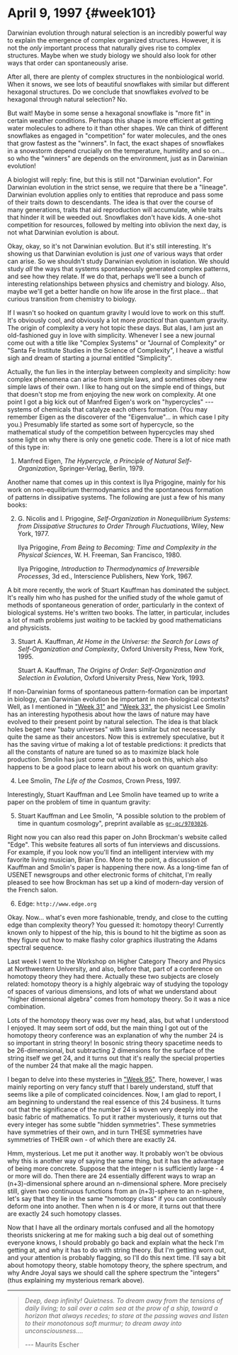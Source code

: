 # April 9, 1997 {#week101}

Darwinian evolution through natural selection is an incredibly powerful
way to explain the emergence of complex organized structures. However,
it is not the *only* important process that naturally gives rise to
complex structures. Maybe when we study biology we should also look for
other ways that order can spontaneously arise.

After all, there are plenty of complex structures in the nonbiological
world. When it snows, we see lots of beautiful snowflakes with similar
but different hexagonal structures. Do we conclude that snowflakes
*evolved* to be hexagonal through natural selection? No.

But wait! Maybe in some sense a hexagonal snowflake is "more fit" in
certain weather conditions. Perhaps this shape is more efficient at
getting water molecules to adhere to it than other shapes. We can think
of different snowflakes as engaged in "competition" for water
molecules, and the ones that grow fastest as the "winners". In fact,
the exact shapes of snowflakes in a snowstorm depend crucially on the
temperature, humidity and so on... so who the "winners" are depends
on the environment, just as in Darwinian evolution!

A biologist will reply: fine, but this is still not "Darwinian
evolution". For Darwinian evolution in the strict sense, we require
that there be a "lineage". Darwinian evolution applies only to
entities that reproduce and pass some of their traits down to
descendants. The idea is that over the course of many generations,
traits that aid reproduction will accumulate, while traits that hinder
it will be weeded out. Snowflakes don't have kids. A one-shot
competition for resources, followed by melting into oblivion the next
day, is not what Darwinian evolution is about.

Okay, okay, so it's not Darwinian evolution. But it's still
interesting. It's showing us that Darwinian evolution is just *one* of
various ways that order can arise. So we shouldn't study Darwinian
evolution in isolation. We should study *all* the ways that systems
spontaneously generated complex patterns, and see how they relate. If we
do that, perhaps we'll see a bunch of interesting relationships between
physics and chemistry and biology. Also, maybe we'll get a better
handle on how life arose in the first place... that curious transition
from chemistry to biology.

If I wasn't so hooked on quantum gravity I would love to work on this
stuff. It's obviously cool, and obviously a lot more *practical* than
quantum gravity. The origin of complexity a very hot topic these days.
But alas, I am just an old-fashioned guy in love with simplicity.
Whenever I see a new journal come out with a title like "Complex
Systems" or "Journal of Complexity" or "Santa Fe Institute Studies
in the Science of Complexity", I heave a wistful sigh and dream of
starting a journal entitled "Simplicity".

Actually, the fun lies in the interplay between complexity and
simplicity: how complex phenomena can arise from simple laws, and
sometimes obey new simple laws of their own. I like to hang out on the
simple end of things, but that doesn't stop me from enjoying the new
work on complexity. At one point I got a big kick out of Manfred
Eigen's work on "hypercycles" --- systems of chemicals that
catalyze each others formation. (You may remember Eigen as the
discoverer of the "Eigenvalue"... in which case I pity you.)
Presumably life started as some sort of hypercycle, so the mathematical
study of the competition between hypercycles may shed some light on why
there is only one genetic code. There is a lot of nice math of this type
in:

1) Manfred Eigen, _The Hypercycle, a Principle of Natural Self-Organization_, Springer-Verlag, Berlin, 1979.

Another name that comes up in this context is Ilya Prigogine, mainly for
his work on non-equilibrium thermodynamics and the spontaneous formation
of patterns in dissipative systems. The following are just a few of his
many books:

2) G. Nicolis and I. Prigogine, _Self-Organization in Nonequilibrium Systems: from Dissipative Structures to Order Through Fluctuations_, Wiley, New York, 1977.

    Ilya Prigogine, _From Being to Becoming: Time and Complexity in the Physical Sciences_, W. H. Freeman, San Francisco, 1980.

    Ilya Prigogine, _Introduction to Thermodynamics of Irreversible Processes_, 3d ed., Interscience Publishers, New York, 1967.

A bit more recently, the work of Stuart Kauffman has dominated the
subject. It's really him who has pushed for the unified study of the
whole gamut of methods of spontaneous generation of order, particularly
in the context of biological systems. He's written two books. The
latter, in particular, includes a lot of math problems just *waiting* to
be tackled by good mathematicians and physicists.

3) Stuart A. Kauffman, _At Home in the Universe: the Search for Laws of Self-Organization and Complexity_, Oxford University Press, New York, 1995.

    Stuart A. Kauffman, _The Origins of Order: Self-Organization and Selection in Evolution_, Oxford University Press, New York, 1993.

If non-Darwinian forms of spontaneous pattern-formation can be important
in biology, can Darwinian evolution be important in non-biological
contexts? Well, as I mentioned in ["Week 31"](#week31) and
["Week 33"](#week33), the physicist Lee Smolin has an interesting
hypothesis about how the laws of nature may have evolved to their
present point by natural selection. The idea is that black holes beget
new "baby universes" with laws similar but not necessarily quite the
same as their ancestors. Now this is extremely speculative, but it has
the saving virtue of making a lot of testable predictions: it predicts
that all the constants of nature are tuned so as to maximize black hole
production. Smolin has just come out with a book on this, which also
happens to be a good place to learn about his work on quantum gravity:

4) Lee Smolin, _The Life of the Cosmos_, Crown Press, 1997.

Interestingly, Stuart Kauffman and Lee Smolin have teamed up to write a
paper on the problem of time in quantum gravity:

5) Stuart Kauffman and Lee Smolin, "A possible solution to the problem of time in quantum cosmology", preprint available as [`gr-qc/9703026`](https://arxiv.org/abs/gr-qc/9703026).

Right now you can also read this paper on John Brockman's website
called "Edge". This website features all sorts of fun interviews and
discussions. For example, if you look now you'll find an intelligent
interview with my favorite living musician, Brian Eno. More to the
point, a discussion of Kauffman and Smolin's paper is happening there
now. As a long-time fan of USENET newsgroups and other electronic forms
of chitchat, I'm really pleased to see how Brockman has set up a kind
of modern-day version of the French salon.

6) Edge: `http://www.edge.org`

Okay. Now... what's even more fashionable, trendy, and close to the
cutting edge than complexity theory? You guessed it: homotopy theory!
Currently known only to hippest of the hip, this is bound to hit the
bigtime as soon as they figure out how to make flashy color graphics
illustrating the Adams spectral sequence.

Last week I went to the Workshop on Higher Category Theory and Physics
at Northwestern University, and also, before that, part of a conference
on homotopy theory they had there. Actually these two subjects are
closely related: homotopy theory is a highly algebraic way of studying
the topology of spaces of various dimensions, and lots of what we
understand about "higher dimensional algebra" comes from homotopy
theory. So it was a nice combination.

Lots of the homotopy theory was over my head, alas, but what I
understood I enjoyed. It may seem sort of odd, but the main thing I got
out of the homotopy theory conference was an explanation of why the
number 24 is so important in string theory! In bosonic string theory
spacetime needs to be $26$-dimensional, but subtracting 2 dimensions for
the surface of the string itself we get 24, and it turns out that it's
really the special properties of the number 24 that make all the magic
happen.

I began to delve into these mysteries in ["Week 95"](#week95).
There, however, I was mainly reporting on very fancy stuff that I barely
understand, stuff that seems like a pile of complicated coincidences.
Now, I am glad to report, I am beginning to understand the real essence
of this 24 business. It turns out that the significance of the number 24
is woven very deeply into the basic fabric of mathematics. To put it
rather mysteriously, it turns out that every integer has some subtle
"hidden symmetries". These symmetries have symmetries of their own,
and in turn THESE symmetries have symmetries of THEIR own - of which
there are exactly 24.

Hmm, mysterious. Let me put it another way. It probably won't be
obvious why this is another way of saying the same thing, but it has the
advantage of being more concrete. Suppose that the integer n is
sufficiently large - 4 or more will do. Then there are 24 essentially
different ways to wrap an (n+3)-dimensional sphere around an
n-dimensional sphere. More precisely still, given two continuous
functions from an (n+3)-sphere to an n-sphere, let's say that they lie
in the same "homotopy class" if you can continuously deform one into
another. Then when n is 4 or more, it turns out that there are exactly
24 such homotopy classes.

Now that I have all the ordinary mortals confused and all the homotopy
theorists snickering at me for making such a big deal out of something
everyone knows, I should probably go back and explain what the heck I'm
getting at, and why it has to do with string theory. But I'm getting
worn out, and your attention is probably flagging, so I'll do this next
time. I'll say a bit about homotopy theory, stable homotopy theory, the
sphere spectrum, and why Andre Joyal says we should call the sphere
spectrum the "integers" (thus explaining my mysterious remark above).

------------------------------------------------------------------------

> *Deep, deep infinity! Quietness. To dream away from the tensions of
daily living; to sail over a calm sea at the prow of a ship, toward a
horizon that always recedes; to stare at the passing waves and listen to
their monotonous soft murmur; to dream away into unconsciousness....*
> 
> --- Maurits Escher
